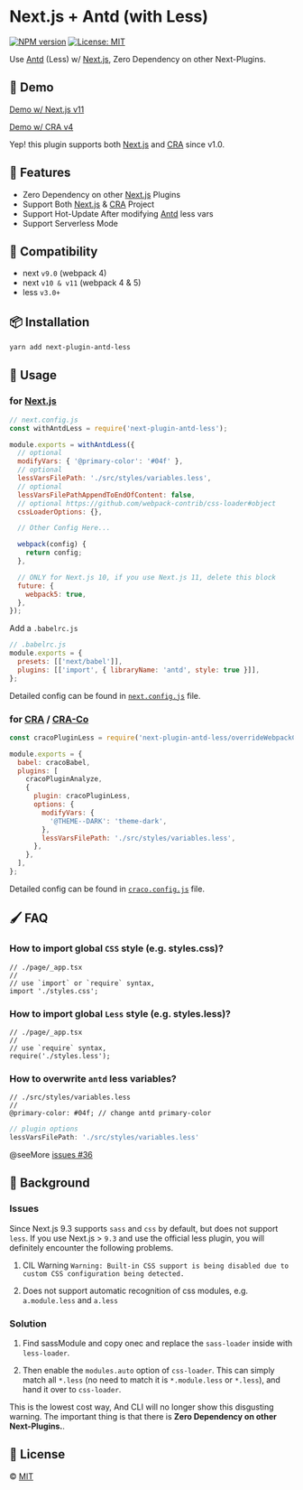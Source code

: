 # Next.js + Antd (with Less)

<!--
[![Build Status][build-img]][build-url]
-->
[![NPM version][npm-img]][npm-url]
[![License: MIT][mit-img]][mit-url]

Use [Antd] (Less) w/ [Next.js], Zero Dependency on other Next-Plugins.


## 📌 Demo

[Demo w/ Next.js v11](https://mkn.vercel.app/)

[Demo w/ CRA v4](https://mkr.vercel.app/)

Yep! this plugin supports both [Next.js] and [CRA] since v1.0.


## 🎉 Features

- Zero Dependency on other [Next.js] Plugins
- Support Both [Next.js] & [CRA] Project
- Support Hot-Update After modifying [Antd] less vars
- Support Serverless Mode

## 🌊 Compatibility

- next `v9.0` (webpack 4)
- next `v10 & v11` (webpack 4 & 5)
- less `v3.0+`


## 📦 Installation

```sh
yarn add next-plugin-antd-less
```


## 🔰 Usage

### for [Next.js]

```js
// next.config.js
const withAntdLess = require('next-plugin-antd-less');

module.exports = withAntdLess({
  // optional
  modifyVars: { '@primary-color': '#04f' },
  // optional
  lessVarsFilePath: './src/styles/variables.less',
  // optional
  lessVarsFilePathAppendToEndOfContent: false,
  // optional https://github.com/webpack-contrib/css-loader#object
  cssLoaderOptions: {},

  // Other Config Here...

  webpack(config) {
    return config;
  },

  // ONLY for Next.js 10, if you use Next.js 11, delete this block
  future: {
    webpack5: true,
  },
});
```

Add a `.babelrc.js`

```js
// .babelrc.js
module.exports = {
  presets: [['next/babel']],
  plugins: [['import', { libraryName: 'antd', style: true }]],
};
```

Detailed config can be found in [`next.config.js`](https://github.com/SolidZORO/mkn/blob/master/next.config.js)
file.

### for [CRA] / [CRA-Co]

```js
const cracoPluginLess = require('next-plugin-antd-less/overrideWebpackConfig');

module.exports = {
  babel: cracoBabel,
  plugins: [
    cracoPluginAnalyze,
    {
      plugin: cracoPluginLess,
      options: {
        modifyVars: {
          '@THEME--DARK': 'theme-dark',
        },
        lessVarsFilePath: './src/styles/variables.less',
      },
    },
  ],
};
```

Detailed config can be found
in [`craco.config.js`](https://github.com/SolidZORO/mkr/blob/master/scripts/craco/craco-plugin--less.js)
file.


## 🖌️ FAQ

### How to import global `CSS` style (e.g. styles.css)?

```tsx
// ./page/_app.tsx
//
// use `import` or `require` syntax,
import './styles.css';
```

### How to import global `Less` style (e.g. styles.less)?

```tsx
// ./page/_app.tsx
//
// use `require` syntax,
require('./styles.less');
```

### How to overwrite `antd` less variables?

```less
// ./src/styles/variables.less
//
@primary-color: #04f; // change antd primary-color
```

```js
// plugin options
lessVarsFilePath: './src/styles/variables.less'
```

@seeMore [issues #36](https://github.com/SolidZORO/next-plugin-antd-less/issues/36)


## 🎩 Background

### Issues

Since Next.js 9.3 supports `sass` and `css` by default, but does not support `less`. If you use Next.js > `9.3` and use
the official less plugin, you will definitely encounter the following problems.

1. CIL Warning `Warning: Built-in CSS support is being disabled due to custom CSS configuration being detected.`

2. Does not support automatic recognition of css modules, e.g. `a.module.less`
   and `a.less`

### Solution

1. Find sassModule and copy onec and replace the `sass-loader` inside with `less-loader`.

2. Then enable the `modules.auto` option of `css-loader`. This can simply match all `*.less` (no need to match it
   is `*.module.less` or `*.less`), and hand it over to `css-loader`.

This is the lowest cost way, And CLI will no longer show this disgusting warning. The important thing is that there
is **Zero Dependency on other Next-Plugins.**.


## 📜 License

© [MIT][mit-url]

<!-- links -->

[Next.js]: https://nextjs.org/

[Antd]: https://github.com/ant-design/ant-design/

[CRA]: https://create-react-app.dev/

[CRA-co]: https://github.com/gsoft-inc/craco

<!-- badges -->

[mit-img]: https://img.shields.io/badge/License-MIT-blue.svg

[mit-url]: ./LICENSE

[npm-img]: https://img.shields.io/npm/v/next-plugin-antd-less.svg

[npm-url]: https://www.npmjs.com/package/next-plugin-antd-less

[build-img]: https://github.com/SolidZORO/next-plugin-antd-less/workflows/badge.svg

[build-url]: https://github.com/SolidZORO/next-plugin-antd-less/actions
